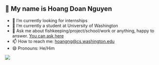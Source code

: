 ## 👋 My name is Hoang Doan Nguyen

- 🔭 I’m currently looking for internships
- 🌱 I’m currently a student at University of Washington
- 💬 Ask me about fishkeeping/project/school/work or anything, happy to answer. [You can ask here](https://ask.fm/phaybuccc)
- 📫 How to reach me: hoangng@cs.washington.edu
- 😄 Pronouns: He/Him

![](https://komarev.com/ghpvc/?username=kipiiler)
